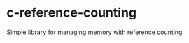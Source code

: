c-reference-counting
====================

Simple library for managing memory with reference counting
